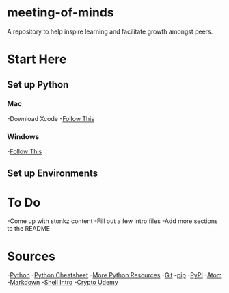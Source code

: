 # meeting-of-minds
A repository to help inspire learning and facilitate growth amongst peers.

# Start Here
## Set up Python
### Mac
-Download Xcode
-[Follow This]()
### Windows
-[Follow This](https://docs.microsoft.com/en-us/windows/python/beginners)
## Set up Environments

# To Do
-Come up with stonkz content
-Fill out a few intro files
-Add more sections to the README

# Sources
-[Python](https://www.python.org/)
-[Python Cheatsheet](https://github.com/gto76/python-cheatsheet)
-[More Python Resources](https://github.com/stephenh67/python-resources-2019)
-[Git](https://git-scm.com/)
-[pip](https://pypi.org/project/pip/)
-[PyPI](https://pypi.org/)
-[Atom](https://atom.io/)
-[Markdown](https://guides.github.com/pdfs/markdown-cheatsheet-online.pdf)
-[Shell Intro](https://www2.karlin.mff.cuni.cz/~hron/NMNV532/ShellIntro.pdf)
-[Crypto Udemy](https://www.udemy.com/course/coinmarketcap/learn/lecture/10519996#overview)
